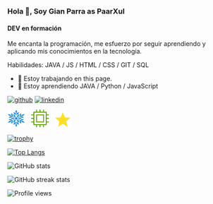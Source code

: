 ### Hola 👋, Soy Gian Parra as PaarXul
#### DEV en formación 
Me encanta la programación, me esfuerzo por seguir aprendiendo y aplicando mis conocimientos en la tecnología.  

Habilidades: JAVA / JS / HTML / CSS / GIT / SQL

- 🔭 Estoy trabajando en this page. 
- 🌱 Estoy aprendiendo JAVA / Python / JavaScript 


[<img src='https://cdn.jsdelivr.net/npm/simple-icons@3.0.1/icons/github.svg' alt='github' height='40'>](https://github.com/PaarXul)  [<img src='https://cdn.jsdelivr.net/npm/simple-icons@3.0.1/icons/linkedin.svg' alt='linkedin' height='40'>](https://www.linkedin.com/in/https://www.linkedin.com/in/gianparra//)  

<a href='https://archiveprogram.github.com/'><img src='https://raw.githubusercontent.com/acervenky/animated-github-badges/master/assets/acbadge.gif' width='40' height='40'></a> <a href='https://docs.github.com/en/developers'><img src='https://raw.githubusercontent.com/acervenky/animated-github-badges/master/assets/devbadge.gif' width='40' height='40'></a> <a href='https://stars.github.com/'><img src='https://raw.githubusercontent.com/acervenky/animated-github-badges/master/assets/starbadge.gif' width='35' height='35'></a> 

[![trophy](https://github-profile-trophy.vercel.app/?username=PaarXul)](https://github.com/ryo-ma/github-profile-trophy)

[![Top Langs](https://github-readme-stats.vercel.app/api/top-langs/?username=PaarXul)](https://github.com/anuraghazra/github-readme-stats)

![GitHub stats](https://github-readme-stats.vercel.app/api?username=PaarXul&show_icons=true)  

![GitHub streak stats](https://github-readme-streak-stats.herokuapp.com/?user=PaarXul)  

![Profile views](https://gpvc.arturio.dev/PaarXul)  
